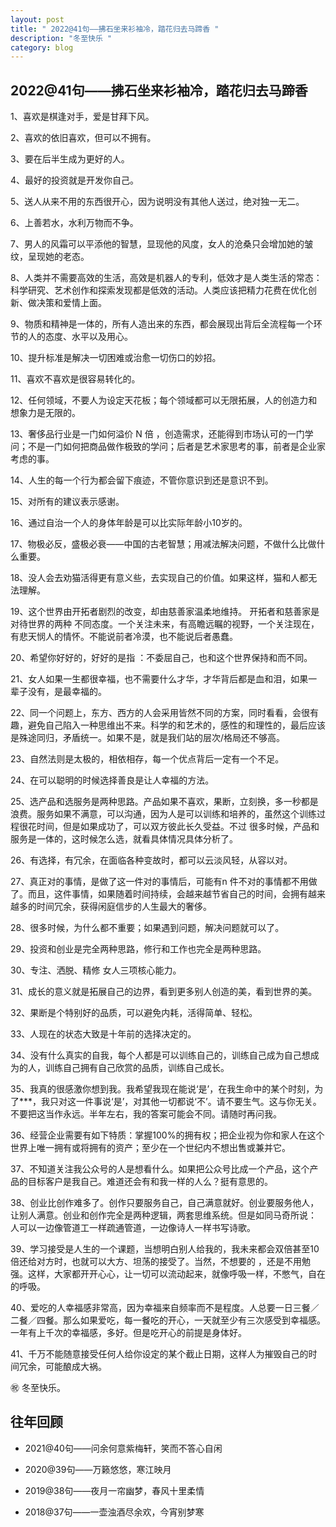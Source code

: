 ```yaml
---
layout: post
title: " 2022@41句——拂石坐来衫袖冷，踏花归去马蹄香 "
description: "冬至快乐 "
category: blog
---
```


## 2022@41句——拂石坐来衫袖冷，踏花归去马蹄香

1、喜欢是棋逢对手，爱是甘拜下风。

2、喜欢的依旧喜欢，但可以不拥有。

3、要在后半生成为更好的人。

4、最好的投资就是开发你自己。

5、送人从来不用的东西很开心，因为说明没有其他人送过，绝对独一无二。 

6、上善若水，水利万物而不争。

7、男人的风霜可以平添他的智慧，显现他的风度，女人的沧桑只会增加她的皱纹，呈现她的老态。

8、人类并不需要高效的生活，高效是机器人的专利，低效才是人类生活的常态：科学研究、艺术创作和探索发现都是低效的活动。人类应该把精力花费在优化创新、做决策和爱情上面。 

9、物质和精神是一体的，所有人造出来的东西，都会展现出背后全流程每一个环节的人的态度、水平以及用心。 

10、提升标准是解决一切困难或治愈一切伤口的妙招。 

11、喜欢不喜欢是很容易转化的。

12、任何领域，不要人为设定天花板；每个领域都可以无限拓展，人的创造力和想象力是无限的。 

13、奢侈品行业是一门如何溢价 N 倍 ，创造需求，还能得到市场认可的一门学问；不是一门如何把商品做作极致的学问；后者是艺术家思考的事，前者是企业家考虑的事。

14、人生的每一个行为都会留下痕迹，不管你意识到还是意识不到。 

15、对所有的建议表示感谢。

16、通过自治一个人的身体年龄是可以比实际年龄小10岁的。

17、物极必反，盛极必衰——中国的古老智慧；用减法解决问题，不做什么比做什么重要。 

18、没人会去劝猫活得更有意义些，去实现自己的价值。如果这样，猫和人都无法理解。

19、这个世界由开拓者剧烈的改变，却由慈善家温柔地维持。 开拓者和慈善家是对待世界的两种 不同态度。一个关注未来，有高瞻远瞩的视野，一个关注现在，有悲天悯人的情怀。不能说前者冷漠，也不能说后者愚蠢。

20、希望你好好的，好好的是指 ：不委屈自己，也和这个世界保持和而不同。

21、女人如果一生都很幸福，也不需要什么才华，才华背后都是血和泪，如果一辈子没有，是最幸福的。 

22、同一个问题上，东方、西方的人会采用皆然不同的方案，同时看看，会很有趣，避免自己陷入一种思维出不来。科学的和艺术的，感性的和理性的，最后应该是殊途同归，矛盾统一。如果不是，就是我们站的层次/格局还不够高。 

23、自然法则是太极的，相依相存，每一个优点背后一定有一个不足。 

24、在可以聪明的时候选择善良是让人幸福的方法。 

25、选产品和选服务是两种思路。产品如果不喜欢，果断，立刻换，多一秒都是浪费。服务如果不满意，可以沟通，因为人是可以训练和培养的，虽然这个训练过程很花时间，但是如果成功了，可以双方彼此长久受益。不过 很多时候，产品和服务是一体的，这时候怎么选，就看具体情况具体分析了。 

26、有选择，有冗余，在面临各种变故时，都可以云淡风轻，从容以对。

27、真正对的事情，是做了这一件对的事情后，可能有n 件不对的事情都不用做了。而且，这件事情，如果随着时间持续，会越来越节省自己的时间，会拥有越来越多的时间冗余，获得闲庭信步的人生最大的奢侈。

28、很多时候，为什么都不重要；如果遇到问题，解决问题就可以了。

29、投资和创业是完全两种思路，修行和工作也完全是两种思路。 

30、专注、洒脱、精修 女人三项核心能力。 

31、成长的意义就是拓展自己的边界，看到更多别人创造的美，看到世界的美。 

32、果断是个特别好的品质，可以避免内耗，活得简单、轻松。

33、人现在的状态大致是十年前的选择决定的。

34、没有什么真实的自我，每个人都是可以训练自己的，训练自己成为自己想成为的人，训练自己拥有自己欣赏的品质，训练自己成长。

35、我真的很感激你想到我。我希望我现在能说‘是’，在我生命中的某个时刻，为了***，我只对这一件事说‘是’，对其他一切都说‘不’。请不要生气。这与你无关。不要把这当作永远。半年左右，我的答案可能会不同。请随时再问我。

36、经营企业需要有如下特质：掌握100%的拥有权；把企业视为你和家人在这个世界上唯一拥有或将拥有的资产；至少在一个世纪内不想出售或兼并它。

37、不知道关注我公众号的人是想看什么。如果把公众号比成一个产品，这个产品的目标客户是我自己。难道还会有和我一样的人么？挺有意思的。 

38、创业比创作难多了。创作只要服务自己，自己满意就好。创业要服务他人，让别人满意。创业和创作完全是两种逻辑，两套思维系统。但是如同马奇所说： 人可以一边像管道工一样疏通管道，一边像诗人一样书写诗歌。 

39、学习接受是人生的一个课题，当想明白别人给我的，我未来都会双倍甚至10倍还给对方时，也就可以大方、坦荡的接受了。当然，不想要的 ，还是不用勉强。这样，大家都开开心心，让一切可以流动起来，就像呼吸一样，不憋气，自在的呼吸。 

40、爱吃的人幸福感非常高，因为幸福来自频率而不是程度。人总要一日三餐／二餐／四餐。那么如果爱吃，每一餐吃的开心，一天就至少有三次感受到幸福感。 一年有上千次的幸福感，多好。但是吃开心的前提是身体好。

41、千万不能随意接受任何人给你设定的某个截止日期，这样人为摧毁自己的时间冗余，可能酿成大祸。 

㊗️ 冬至快乐。

## 往年回顾

- 2021@40句——问余何意紫梅轩，笑而不答心自闲

- 2020@39句——万籁悠悠，寒江映月

- 2019@38句——夜月一帘幽梦，春风十里柔情

- 2018@37句——一壶浊酒尽余欢，今宵别梦寒
